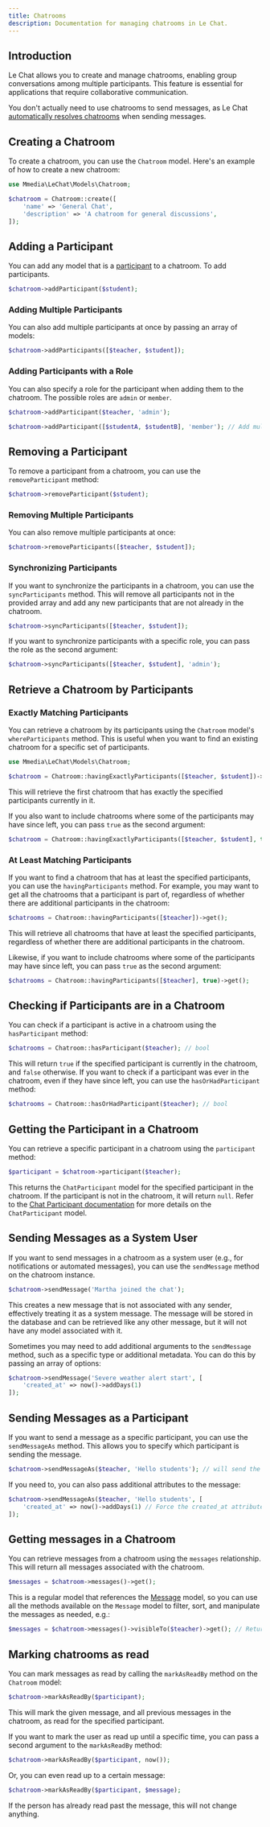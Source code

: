 ```yaml
---
title: Chatrooms
description: Documentation for managing chatrooms in Le Chat.
---
```


## Introduction
Le Chat allows you to create and manage chatrooms, enabling group conversations among multiple participants. This feature is essential for applications that require collaborative communication.

You don't actually need to use chatrooms to send messages, as Le Chat [automatically resolves chatrooms](/messages) when sending messages.

## Creating a Chatroom

To create a chatroom, you can use the `Chatroom` model. Here's an example of how to create a new chatroom:

```php
use Mmedia\LeChat\Models\Chatroom;

$chatroom = Chatroom::create([
    'name' => 'General Chat',
    'description' => 'A chatroom for general discussions',
]);
```

## Adding a Participant

You can add any model that is a [participant](/configuring-models) to a chatroom. To add participants.

```php
$chatroom->addParticipant($student);
```

### Adding Multiple Participants
You can also add multiple participants at once by passing an array of models:
```php
$chatroom->addParticipants([$teacher, $student]);
```

### Adding Participants with a Role
You can also specify a role for the participant when adding them to the chatroom. The possible roles are `admin` or `member`.

```php
$chatroom->addParticipant($teacher, 'admin');

$chatroom->addParticipant([$studentA, $studentB], 'member'); // Add multiple participants with the same role
```

## Removing a Participant
To remove a participant from a chatroom, you can use the `removeParticipant` method:
```php
$chatroom->removeParticipant($student);
```

### Removing Multiple Participants
You can also remove multiple participants at once:
```php
$chatroom->removeParticipants([$teacher, $student]);
```

### Synchronizing Participants
If you want to synchronize the participants in a chatroom, you can use the `syncParticipants` method. This will remove all participants not in the provided array and add any new participants that are not already in the chatroom.
```php
$chatroom->syncParticipants([$teacher, $student]);
```

If you want to synchronize participants with a specific role, you can pass the role as the second argument:
```php
$chatroom->syncParticipants([$teacher, $student], 'admin');
```

## Retrieve a Chatroom by Participants

### Exactly Matching Participants
You can retrieve a chatroom by its participants using the `Chatroom` model's `whereParticipants` method. This is useful when you want to find an existing chatroom for a specific set of participants.

```php
use Mmedia\LeChat\Models\Chatroom;

$chatroom = Chatroom::havingExactlyParticipants([$teacher, $student])->first();
```

This will retrieve the first chatroom that has exactly the specified participants currently in it.

If you also want to include chatrooms where some of the participants may have since left, you can pass `true` as the second argument:

```php
$chatroom = Chatroom::havingExactlyParticipants([$teacher, $student], true)->first();
```

### At Least Matching Participants
If you want to find a chatroom that has at least the specified participants, you can use the `havingParticipants` method. For example, you may want to get all the chatrooms that a participant is part of, regardless of whether there are additional participants in the chatroom:
```php
$chatrooms = Chatroom::havingParticipants([$teacher])->get();
```

This will retrieve all chatrooms that have at least the specified participants, regardless of whether there are additional participants in the chatroom.

Likewise, if you want to include chatrooms where some of the participants may have since left, you can pass `true` as the second argument:
```php
$chatrooms = Chatroom::havingParticipants([$teacher], true)->get();
```

## Checking if Participants are in a Chatroom
You can check if a participant is active in a chatroom using the `hasParticipant` method:
```php
$chatrooms = Chatroom::hasParticipant($teacher); // bool
```

This will return `true` if the specified participant is currently in the chatroom, and `false` otherwise. If you want to check if a participant was ever in the chatroom, even if they have since left, you can use the `hasOrHadParticipant` method:
```php
$chatrooms = Chatroom::hasOrHadParticipant($teacher); // bool
```

## Getting the Participant in a Chatroom
You can retrieve a specific participant in a chatroom using the `participant` method:
```php
$participant = $chatroom->participant($teacher);
```

This returns the `ChatParticipant` model for the specified participant in the chatroom. If the participant is not in the chatroom, it will return `null`. Refer to the [Chat Participant documentation](/participants) for more details on the `ChatParticipant` model.

## Sending Messages as a System User
If you want to send messages in a chatroom as a system user (e.g., for notifications or automated messages), you can use the `sendMessage` method on the chatroom instance.
```php
$chatroom->sendMessage('Martha joined the chat');
```

This creates a new message that is not associated with any sender, effectively treating it as a system message. The message will be stored in the database and can be retrieved like any other message, but it will not have any model associated with it.

Sometimes you may need to add additional arguments to the `sendMessage` method, such as a specific type or additional metadata. You can do this by passing an array of options:
```php
$chatroom->sendMessage('Severe weather alert start', [
    'created_at' => now()->addDays(1)
]);
```

## Sending Messages as a Participant
If you want to send a message as a specific participant, you can use the `sendMessageAs` method. This allows you to specify which participant is sending the message.
```php
$chatroom->sendMessageAs($teacher, 'Hello students'); // will send the message as the teacher
```

If you need to, you can also pass additional attributes to the message:
```php
$chatroom->sendMessageAs($teacher, 'Hello students', [
    'created_at' => now()->addDays(1) // Force the created_at attribute
]);
```

## Getting messages in a Chatroom
You can retrieve messages from a chatroom using the `messages` relationship. This will return all messages associated with the chatroom.
```php
$messages = $chatroom->messages()->get();
```

This is a regular model that references the [Message](/messages) model, so you can use all the methods available on the `Message` model to filter, sort, and manipulate the messages as needed, e.g.:
```php
$messages = $chatroom->messages()->visibleTo($teacher)->get(); // Returns messages that can be read by the teacher
```

## Marking chatrooms as read
You can mark messages as read by calling the `markAsReadBy` method on the `Chatroom` model:

```php
$chatroom->markAsReadBy($participant);
```

This will mark the given message, and all previous messages in the chatroom, as read for the specified participant.

If you want to mark the user as read up until a specific time, you can pass a second argument to the `markAsReadBy` method:
```php
$chatroom->markAsReadBy($participant, now());
```

Or, you can even read up to a certain message:
```php
$chatroom->markAsReadBy($participant, $message);
```

If the person has already read past the message, this will not change anything.
